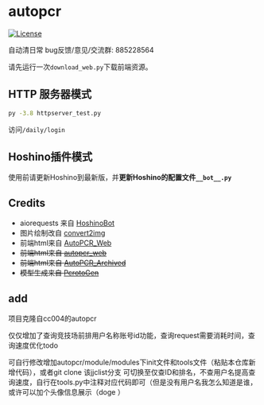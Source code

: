 # autopcr

[![License](https://img.shields.io/github/license/cc004/autopcr)](LICENSE)

自动清日常
bug反馈/意见/交流群: 885228564

请先运行一次`download_web.py`下载前端资源。

## HTTP 服务器模式

```bash
py -3.8 httpserver_test.py
```

访问`/daily/login`

## Hoshino插件模式

使用前请更新Hoshino到最新版，并**更新Hoshino的配置文件`__bot__.py`**

## Credits
- aiorequests 来自 [HoshinoBot](https://github.com/Ice-Cirno/HoshinoBot)
- 图片绘制改自 [convert2img](https://github.com/SonderXiaoming/convert2img)
- 前端html来自 [AutoPCR_Web](https://github.com/Lanly109/AutoPCR_Web)
- ~~前端html来自 [autopcr_web](https://github.com/cca2878/autopcr_web)~~
- ~~前端html来自 [AutoPCR_Archived](https://github.com/watermellye/AutoPCR_Archived)~~
- ~~模型生成来自 [PcrotoGen](https://github.com/cc004/PcrotoGen)~~

## add
项目克隆自cc004的autopcr

仅仅增加了查询竞技场前排用户名称账号id功能，查询request需要消耗时间，查询速度优化todo

可自行修改增加autopcr/module/modules下init文件和tools文件（粘贴本仓库新增代码），或者git clone 该jjclist分支
可切换至仅查ID和排名，不查用户名提高查询速度，自行在tools.py中注释对应代码即可（但是没有用户名我怎么知道是谁，或许可以加个头像信息展示（doge ）


